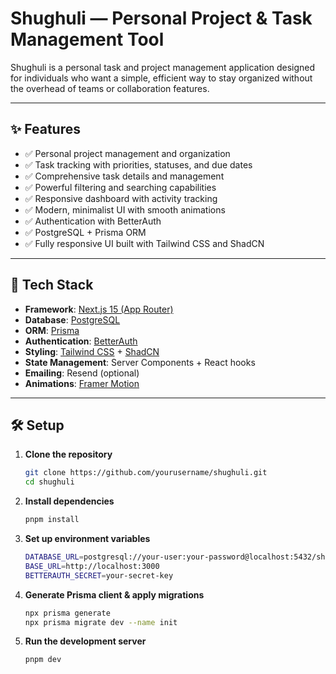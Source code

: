 # Shughuli — Personal Project & Task Management Tool

Shughuli is a personal task and project management application designed for individuals who want a simple, efficient way to stay organized without the overhead of teams or collaboration features.

---

## ✨ Features

- ✅ Personal project management and organization  
- ✅ Task tracking with priorities, statuses, and due dates  
- ✅ Comprehensive task details and management
- ✅ Powerful filtering and searching capabilities
- ✅ Responsive dashboard with activity tracking
- ✅ Modern, minimalist UI with smooth animations
- ✅ Authentication with BetterAuth  
- ✅ PostgreSQL + Prisma ORM  
- ✅ Fully responsive UI built with Tailwind CSS and ShadCN  

---

## 🧱 Tech Stack

- **Framework**: [Next.js 15 (App Router)](https://nextjs.org)
- **Database**: [PostgreSQL](https://www.postgresql.org/)
- **ORM**: [Prisma](https://www.prisma.io/)
- **Authentication**: [BetterAuth](https://github.com/Bijles-aan-Huis/better-auth)
- **Styling**: [Tailwind CSS](https://tailwindcss.com/) + [ShadCN](https://ui.shadcn.dev/)
- **State Management**: Server Components + React hooks
- **Emailing**: Resend (optional)
- **Animations**: [Framer Motion](https://www.framer.com/motion/)

---

## 🛠️ Setup

1. **Clone the repository**

    ```bash
    git clone https://github.com/yourusername/shughuli.git
    cd shughuli
    ```

2. **Install dependencies**

    ```bash
    pnpm install
    ```

3. **Set up environment variables**

    ```bash
    DATABASE_URL=postgresql://your-user:your-password@localhost:5432/shughuli
    BASE_URL=http://localhost:3000
    BETTERAUTH_SECRET=your-secret-key
    ```

4. **Generate Prisma client & apply migrations**

    ```bash
    npx prisma generate
    npx prisma migrate dev --name init
    ```

5. **Run the development server**

    ```bash
    pnpm dev
    ```
